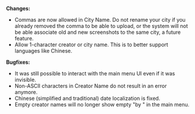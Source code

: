 ﻿**Changes:**
- Commas are now allowed in City Name.
  Do not rename your city if you already removed the comma to be able to upload, or the system will not be able associate old and new screenshots to the same city, a future feature.
- Allow 1-character creator or city name. This is to better support languages like Chinese.

**Bugfixes:**
- It was still possible to interact with the main menu UI even if it was invisible.
- Non-ASCII characters in Creator Name do not result in an error anymore.
- Chinese (simplified and traditional) date localization is fixed.
- Empty creator names will no longer show empty "by " in the main menu.
